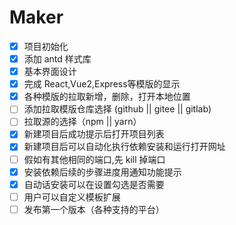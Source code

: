 # Maker

- [x] 项目初始化
- [x] 添加 antd 样式库
- [x] 基本界面设计
- [x] 完成 React,Vue2,Express等模版的显示
- [x] 各种模版的拉取新增，删除，打开本地位置
- [ ] 添加拉取模版仓库选择 (github || gitee || gitlab)
- [ ] 拉取源的选择（npm || yarn）
- [x] 新建项目后成功提示后打开项目列表
- [x] 新建项目后可以自动化执行依赖安装和运行打开网址
- [ ] 假如有其他相同的端口,先 kill 掉端口
- [x] 安装依赖后续的步骤进度用通知功能提示
- [x] 自动话安装可以在设置勾选是否需要
- [ ] 用户可以自定义模板扩展
- [ ] 发布第一个版本（各种支持的平台）
